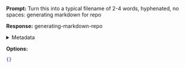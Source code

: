 **Prompt:**
Turn this into a typical filename of  2-4 words, hyphenated, no spaces: generating markdown for repo

**Response:**
generating-markdown-repo

<details><summary>Metadata</summary>

- Duration: 776 ms
- Datetime: 2024-01-12T15:27:24.233064
- Model: gpt-3.5-turbo-0613

</details>

**Options:**
```json
{}
```

